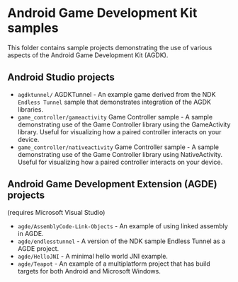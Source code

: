 # Android Game Development Kit samples

This folder contains sample projects demonstrating the use of various aspects
of the Android Game Development Kit (AGDK).

## Android Studio projects

* `agdktunnel/` AGDKTunnel - An example game derived from the NDK
`Endless Tunnel` sample that demonstrates integration of the AGDK libraries.
* `game_controller/gameactivity` Game Controller sample - A sample demonstrating use of the Game Controller library using the GameActivity library. Useful for visualizing how a paired controller interacts on your device.
* `game_controller/nativeactivity` Game Controller sample - A sample demonstrating use of the Game Controller library using NativeActivity. Useful for visualizing how a paired controller interacts on your device.

## Android Game Development Extension (AGDE) projects

(requires Microsoft Visual Studio)

* `agde/AssemblyCode-Link-Objects` - An example of using linked assembly in AGDE.
* `agde/endlesstunnel` - A version of the NDK sample Endless Tunnel as a AGDE project.
* `agde/HelloJNI` - A minimal hello world JNI example.
* `agde/Teapot` - An example of a multiplatform project that has build targets
for both Android and Microsoft Windows.